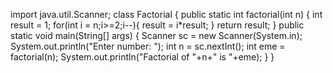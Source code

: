 
import java.util.Scanner;
class Factorial {
    public static int factorial(int n)
    {
        int result = 1;
        for(int i = n;i>=2;i--){
            result = i*result;
        }
        return result;
    }
    public static void main(String[] args) {
        Scanner sc = new Scanner(System.in);
        System.out.println("Enter number: ");
        int n = sc.nextInt();
        int eme = factorial(n);
        System.out.println("Factorial of "+n+" is "+eme);
    }
}
